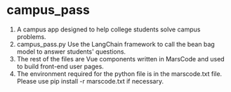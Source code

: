 # campus_pass
1. A campus app designed to help college students solve campus problems.
2. campus_pass.py Use the LangChain framework to call the bean bag model to answer students' questions.
3. The rest of the files are Vue components written in MarsCode and used to build front-end user pages.
4. The environment required for the python file is in the marscode.txt file. Please use pip install -r marscode.txt if necessary.
